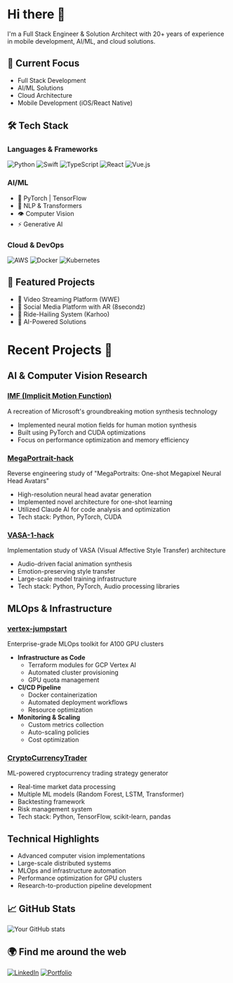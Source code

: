 # Hi there 👋 

I'm a Full Stack Engineer & Solution Architect with 20+ years of experience in mobile development, AI/ML, and cloud solutions.

## 🔭 Current Focus
- Full Stack Development
- AI/ML Solutions
- Cloud Architecture
- Mobile Development (iOS/React Native)

## 🛠️ Tech Stack
### Languages & Frameworks
![Python](https://img.shields.io/badge/Python-3776AB?style=flat&logo=python&logoColor=white)
![Swift](https://img.shields.io/badge/Swift-FA7343?style=flat&logo=swift&logoColor=white)
![TypeScript](https://img.shields.io/badge/TypeScript-007ACC?style=flat&logo=typescript&logoColor=white)
![React](https://img.shields.io/badge/React-20232A?style=flat&logo=react&logoColor=61DAFB)
![Vue.js](https://img.shields.io/badge/Vue.js-35495E?style=flat&logo=vue.js&logoColor=4FC08D)

### AI/ML
- 🤖 PyTorch | TensorFlow
- 🧠 NLP & Transformers
- 👁️ Computer Vision
- ⚡ Generative AI

### Cloud & DevOps
![AWS](https://img.shields.io/badge/AWS-232F3E?style=flat&logo=amazon-aws&logoColor=white)
![Docker](https://img.shields.io/badge/Docker-2496ED?style=flat&logo=docker&logoColor=white)
![Kubernetes](https://img.shields.io/badge/Kubernetes-326CE5?style=flat&logo=kubernetes&logoColor=white)

## 🌟 Featured Projects
- 🎥 Video Streaming Platform (WWE)
- 📱 Social Media Platform with AR (8secondz)
- 🚗 Ride-Hailing System (Karhoo)
- 🤖 AI-Powered Solutions


# Recent Projects 🚀

## AI & Computer Vision Research
### [IMF (Implicit Motion Function)](https://github.com/johndpope/IMF) 
A recreation of Microsoft's groundbreaking motion synthesis technology
- Implemented neural motion fields for human motion synthesis
- Built using PyTorch and CUDA optimizations
- Focus on performance optimization and memory efficiency

### [MegaPortrait-hack](https://github.com/johndpope/MegaPortrait-hack)
Reverse engineering study of "MegaPortraits: One-shot Megapixel Neural Head Avatars"
- High-resolution neural head avatar generation
- Implemented novel architecture for one-shot learning
- Utilized Claude AI for code analysis and optimization
- Tech stack: Python, PyTorch, CUDA

### [VASA-1-hack](https://github.com/johndpope/vasa-1-hack)
Implementation study of VASA (Visual Affective Style Transfer) architecture
- Audio-driven facial animation synthesis
- Emotion-preserving style transfer
- Large-scale model training infrastructure
- Tech stack: Python, PyTorch, Audio processing libraries

## MLOps & Infrastructure

### [vertex-jumpstart](https://github.com/johndpope/vertex-jumpstart)
Enterprise-grade MLOps toolkit for A100 GPU clusters
- **Infrastructure as Code**
  - Terraform modules for GCP Vertex AI
  - Automated cluster provisioning
  - GPU quota management
- **CI/CD Pipeline**
  - Docker containerization
  - Automated deployment workflows
  - Resource optimization
- **Monitoring & Scaling**
  - Custom metrics collection
  - Auto-scaling policies
  - Cost optimization

### [CryptoCurrencyTrader]()
ML-powered cryptocurrency trading strategy generator
- Real-time market data processing
- Multiple ML models (Random Forest, LSTM, Transformer)
- Backtesting framework
- Risk management system
- Tech stack: Python, TensorFlow, scikit-learn, pandas

## Technical Highlights
- Advanced computer vision implementations
- Large-scale distributed systems
- MLOps and infrastructure automation
- Performance optimization for GPU clusters
- Research-to-production pipeline development

## 📈 GitHub Stats
![Your GitHub stats](https://github-readme-stats.vercel.app/api?username=johndpope&show_icons=true&theme=dark)

## 🌍 Find me around the web
[![LinkedIn](https://img.shields.io/badge/LinkedIn-0077B5?style=flat&logo=linkedin&logoColor=white)](https://www.linkedin.com/in/jdpope)
[![Portfolio](https://img.shields.io/badge/Portfolio-000000?style=flat&logo=About.me&logoColor=white)](https://goo.gl/zxnLwG)
